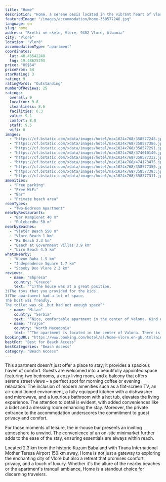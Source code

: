 ```yaml
---
title: "Home"
description: "Home, a serene oasis located in the vibrant heart of Vlorë, offers a unique blend of convenience and tranquility."
featuredImage: "/images/accommodation/home-358577248.jpg"
language: en
slug: home
address: "Rrethi në skele, Vlore, 9402 Vlorë, Albania"
city: "Vlorë"
location: "Vlorë"
accommodationType: "apartment"
coordinates:
  lat: 40.45542248
  lng: 19.48625293
price: "US$54"
priceFrom: 54
starRating: 3
rating: 9
ratingWords: "Outstanding"
numberOfReviews: 25
ratings:
  overall: 9
  location: 9.6
  cleanliness: 8.6
  facilities: 8.3
  value: 9.1
  comfort: 8.8
  staff: 9.5
  wifi: 0
images:
  - "https://cf.bstatic.com/xdata/images/hotel/max1024x768/358577248.jpg?k=41e57b12bee060af1470ffb88ae189d66eddbb5a0bec1881aa7d4c86c31e6b30&o=&hp=1"
  - "https://cf.bstatic.com/xdata/images/hotel/max1024x768/358577386.jpg?k=8419f0212606153d7b2b012a4342574a563abdf2515b9b963cba4ce95b9ce7c6&o=&hp=1"
  - "https://cf.bstatic.com/xdata/images/hotel/max1024x768/358577291.jpg?k=b43193eabe38caa81a4819d5f466e0204e28b9399a180e1094106a98d0e7819f&o=&hp=1"
  - "https://cf.bstatic.com/xdata/images/hotel/max1024x768/374010140.jpg?k=62467418d0ffca8f6b7dee37bad5a5cfbc3a9630fec04618ca0ce8d408b359e4&o=&hp=1"
  - "https://cf.bstatic.com/xdata/images/hotel/max1024x768/358577332.jpg?k=40a7bf5ff282c245f2416ea3441120d5fc9bccf0863ae84782ee87f75a6a7247&o=&hp=1"
  - "https://cf.bstatic.com/xdata/images/hotel/max1024x768/474173475.jpg?k=ad376c0f08a119356a921c51012b4c5f9a73bdcaf95c3dcf3ca6202dd9344411&o=&hp=1"
  - "https://cf.bstatic.com/xdata/images/hotel/max1024x768/358577350.jpg?k=e879ed5e0ae3058d8db8ace95525d73efe32ea70a9edf01931bf428214731f10&o=&hp=1"
  - "https://cf.bstatic.com/xdata/images/hotel/max1024x768/358577393.jpg?k=4a94a68a923752a2ac49dc5f7cd033e5f66a811ac425bd8100dcddfbb2266493&o=&hp=1"
  - "https://cf.bstatic.com/xdata/images/hotel/max1024x768/358577311.jpg?k=0e2bdae535a98dd167031fa6056cc4cef4200bf0ce8226d6b14f41c818ed71b5&o=&hp=1"
amenities:
  - "Free parking"
  - "Free WiFi"
  - "Bar"
  - "Private beach area"
roomTypes:
  - "Two-Bedroom Apartment"
nearbyRestaurants:
  - "Bar Kampionet 40 m"
  - "Pulebardha 50 m"
nearbyBeaches:
  - "Vjetër Beach 550 m"
  - "Vlore Beach 1 km"
  - "Ri Beach 2.3 km"
  - "Beach at Government Villas 3.9 km"
  - "Liro Beach 4.5 km"
whatsNearby:
  - "Kuzum Baba 1.5 km"
  - "Independence Square 1.7 km"
  - "Scooby Doo Vlore 2.3 km"
reviews:
  - name: "Shpresa"
    country: "Greece"
    text: "“1)The house was at a great position.
2)The toys that you provided for the kids.
3)The apartament had a lot of space.
The host was frendly.
The toilet was ok ,but had not enough space”"
  - name: "Milan"
    country: "Serbia"
    text: "“Nice, comfortable apartment in the center of Valona. Kind owners are at your service whenever you need something. The apartment contains everything you need for a vacation. Very quiet and all the time in the shade. Recommend for families.”"
  - name: "Trajce"
    country: "North Macedonia"
    text: "“The apartment is located in the center of Valona. There is a parking lot around the building, a bakery is 1 minute away, as well as a pharmacy, exchange office and market. Quiet place and all the time in the shade. Large rooms and terraces, there...”"
bookingURL: "https://www.booking.com/hotel/al/home-vlore.en-gb.html?aid=8035640"
bestFor: "Best for Beach Access"
bestCategories: "Beach Access"
category: "Beach Access"
---
```


This apartment doesn't just offer a place to stay; it provides a spacious haven of comfort. Guests are welcomed into a beautifully appointed space featuring two bedrooms, a cozy living room, and a balcony that offers serene street views – a perfect spot for morning coffee or evening relaxation. The inclusion of modern amenities such as a flat-screen TV, an air-conditioned environment, a fully equipped kitchen with a dishwasher and microwave, and a luxurious bathroom with a hot tub, elevates the living experience. The attention to detail is evident, with added conveniences like a bidet and a dressing room enhancing the stay. Moreover, the private entrance to the accommodation underscores the commitment to guest privacy and comfort.

For those moments of leisure, the in-house bar presents an inviting atmosphere to unwind. The convenience of an on-site minimarket further adds to the ease of the stay, ensuring essentials are always within reach.

Located 2.3 km from the historic Kuzum Baba and with Tirana International Mother Teresa Airport 150 km away, Home is not just a gateway to exploring the enchanting city of Vlorë but also a retreat that promises comfort, privacy, and a touch of luxury. Whether it's the allure of the nearby beaches or the apartment's tranquil ambiance, Home is a standout choice for discerning travelers.